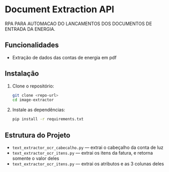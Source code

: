 # Document Extraction API

RPA PARA AUTOMACAO DO LANCAMENTOS DOS DOCUMENTOS DE ENTRADA DA ENERGIA.

## Funcionalidades
- Extração de dados das contas de energia em pdf

## Instalação

1. Clone o repositório:
   ```bash
   git clone <repo-url>
   cd image-extractor
   ```
2. Instale as dependências:
   ```bash
   pip install -r requirements.txt

## Estrutura do Projeto
- `text_extractor_ocr_cabecalho.py` — extrai o cabeçalho da conta de luz
- `text_extractor_ocr_itens.py` — extrai os itens da fatura, e retorna somente o valor deles
- `text_extractor_ocr_itens.py` — extrai os atributos e as 3 colunas deles


